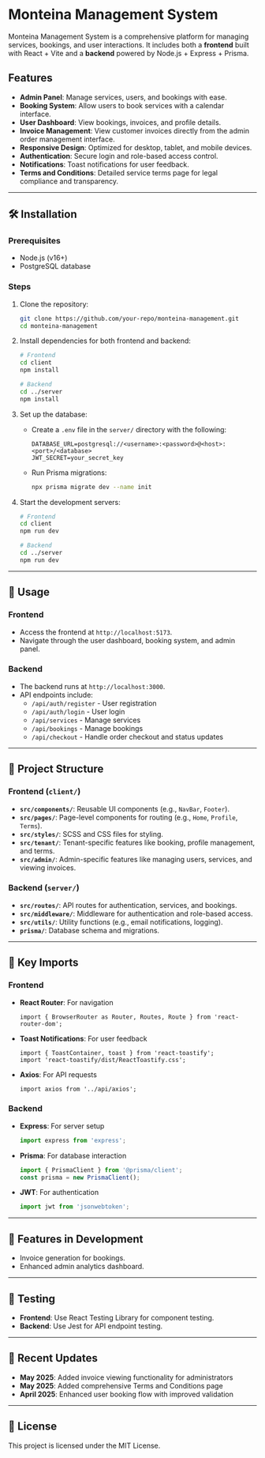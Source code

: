 # Monteina Management System

Monteina Management System is a comprehensive platform for managing services, bookings, and user interactions. It includes both a **frontend** built with React + Vite and a **backend** powered by Node.js + Express + Prisma.

## Features

- **Admin Panel**: Manage services, users, and bookings with ease.
- **Booking System**: Allow users to book services with a calendar interface.
- **User Dashboard**: View bookings, invoices, and profile details.
- **Invoice Management**: View customer invoices directly from the admin order management interface.
- **Responsive Design**: Optimized for desktop, tablet, and mobile devices.
- **Authentication**: Secure login and role-based access control.
- **Notifications**: Toast notifications for user feedback.
- **Terms and Conditions**: Detailed service terms page for legal compliance and transparency.

---

## 🛠️ Installation

### Prerequisites
- Node.js (v16+)
- PostgreSQL database

### Steps
1. Clone the repository:
   ```bash
   git clone https://github.com/your-repo/monteina-management.git
   cd monteina-management
   ```

2. Install dependencies for both frontend and backend:
   ```bash
   # Frontend
   cd client
   npm install

   # Backend
   cd ../server
   npm install
   ```

3. Set up the database:
   - Create a `.env` file in the `server/` directory with the following:
     ```
     DATABASE_URL=postgresql://<username>:<password>@<host>:<port>/<database>
     JWT_SECRET=your_secret_key
     ```
   - Run Prisma migrations:
     ```bash
     npx prisma migrate dev --name init
     ```

4. Start the development servers:
   ```bash
   # Frontend
   cd client
   npm run dev

   # Backend
   cd ../server
   npm run dev
   ```

---

## 🚀 Usage

### Frontend
- Access the frontend at `http://localhost:5173`.
- Navigate through the user dashboard, booking system, and admin panel.

### Backend
- The backend runs at `http://localhost:3000`.
- API endpoints include:
  - `/api/auth/register` - User registration
  - `/api/auth/login` - User login
  - `/api/services` - Manage services
  - `/api/bookings` - Manage bookings
  - `/api/checkout` - Handle order checkout and status updates

---

## 📂 Project Structure

### Frontend (`client/`)
- **`src/components/`**: Reusable UI components (e.g., `NavBar`, `Footer`).
- **`src/pages/`**: Page-level components for routing (e.g., `Home`, `Profile`, `Terms`).
- **`src/styles/`**: SCSS and CSS files for styling.
- **`src/tenant/`**: Tenant-specific features like booking, profile management, and terms.
- **`src/admin/`**: Admin-specific features like managing users, services, and viewing invoices.

### Backend (`server/`)
- **`src/routes/`**: API routes for authentication, services, and bookings.
- **`src/middleware/`**: Middleware for authentication and role-based access.
- **`src/utils/`**: Utility functions (e.g., email notifications, logging).
- **`prisma/`**: Database schema and migrations.

---

## 🧩 Key Imports

### Frontend
- **React Router**: For navigation
  ```tsx
  import { BrowserRouter as Router, Routes, Route } from 'react-router-dom';
  ```
- **Toast Notifications**: For user feedback
  ```tsx
  import { ToastContainer, toast } from 'react-toastify';
  import 'react-toastify/dist/ReactToastify.css';
  ```
- **Axios**: For API requests
  ```tsx
  import axios from '../api/axios';
  ```

### Backend
- **Express**: For server setup
  ```ts
  import express from 'express';
  ```
- **Prisma**: For database interaction
  ```ts
  import { PrismaClient } from '@prisma/client';
  const prisma = new PrismaClient();
  ```
- **JWT**: For authentication
  ```ts
  import jwt from 'jsonwebtoken';
  ```

---

## 🌟 Features in Development
- Invoice generation for bookings.
- Enhanced admin analytics dashboard.

---

## 🧪 Testing
- **Frontend**: Use React Testing Library for component testing.
- **Backend**: Use Jest for API endpoint testing.

---

## 🔄 Recent Updates
- **May 2025**: Added invoice viewing functionality for administrators
- **May 2025**: Added comprehensive Terms and Conditions page
- **April 2025**: Enhanced user booking flow with improved validation

---

## 📜 License
This project is licensed under the MIT License.
